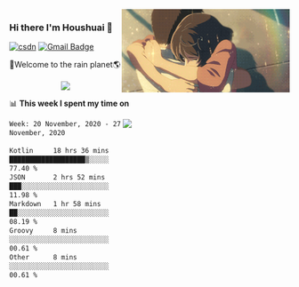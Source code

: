 <img  align='right' height="150" src="https://github.com/LikeRainDay/LikeRainDay/blob/master/pic/img_rain_1.gif?raw=true">



### Hi there I'm Houshuai :lemon:

[![csdn](https://img.shields.io/badge/-csdn-c14438?style=flat-square&logo=c&logoColor=white)](https://blog.csdn.net/qq_15807167)
[![Gmail Badge](https://img.shields.io/badge/-gmail-c14438?style=flat-square&logo=Gmail&logoColor=white&link=mailto:houshuai0816@gmail.com)](mailto:houshuai0816@gmail.com)

🚀Welcome to the rain planet🌎

<center>
<img align='center'  src="https://source.unsplash.com/random/1200x600">
</center>

📊 **This week I spent my time on**

<img align='right'   width="300" src="https://github-readme-stats.vercel.app/api?username=LikeRainDay&show_icons=true&title_color=fff&icon_color=79ff97&text_color=9f9f9f&bg_color=151515">

<!--START_SECTION:waka-->
```text
Week: 20 November, 2020 - 27 November, 2020

Kotlin     18 hrs 36 mins  ███████████████████▒░░░░░   77.40 % 
JSON       2 hrs 52 mins   ███░░░░░░░░░░░░░░░░░░░░░░   11.98 % 
Markdown   1 hr 58 mins    ██░░░░░░░░░░░░░░░░░░░░░░░   08.19 % 
Groovy     8 mins          ░░░░░░░░░░░░░░░░░░░░░░░░░   00.61 % 
Other      8 mins          ░░░░░░░░░░░░░░░░░░░░░░░░░   00.61 % 
```
<!--END_SECTION:waka-->
